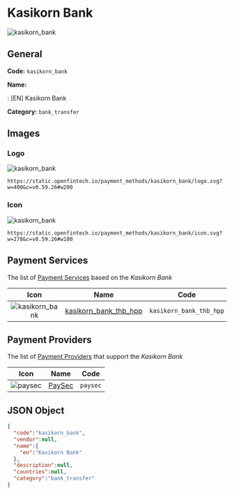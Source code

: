 
# Kasikorn Bank 
![kasikorn_bank](https://static.openfintech.io/payment_methods/kasikorn_bank/logo.svg?w=400&c=v0.59.26#w200)  

## General 
**Code:** `kasikorn_bank` 
 
**Name:** 
 
:	[EN] Kasikorn Bank 
 
**Category:** `bank_transfer` 
 

## Images 

### Logo 
![kasikorn_bank](https://static.openfintech.io/payment_methods/kasikorn_bank/logo.svg?w=400&c=v0.59.26#w200)  

```
https://static.openfintech.io/payment_methods/kasikorn_bank/logo.svg?w=400&c=v0.59.26#w200
```  

### Icon 
![kasikorn_bank](https://static.openfintech.io/payment_methods/kasikorn_bank/icon.svg?w=278&c=v0.59.26#w100)  

```
https://static.openfintech.io/payment_methods/kasikorn_bank/icon.svg?w=278&c=v0.59.26#w100
```  

## Payment Services 
 
The list of [Payment Services](/payment-services/) based on the _Kasikorn Bank_ 

|Icon|Name|Code| 
|:---:|:---:|:---:| 
|![kasikorn_bank](https://static.openfintech.io/payment_methods/kasikorn_bank/icon.svg?w=278&c=v0.59.26#w100) |[kasikorn_bank_thb_hpp](/payment-services/kasikorn_bank_thb_hpp/)|`kasikorn_bank_thb_hpp`| 
 

## Payment Providers 
 
The list of [Payment Providers](/payment-providers/) that support the _Kasikorn Bank_ 

|Icon|Name|Code| 
|:---:|:---:|:---:| 
|![paysec](https://static.openfintech.io/payment_providers/paysec/icon.svg?w=278&c=v0.59.26#w100) |[PaySec](/payment-providers/paysec/)|`paysec`| 
 

## JSON Object 

```json
{
  "code":"kasikorn_bank",
  "vendor":null,
  "name":{
    "en":"Kasikorn Bank"
  },
  "description":null,
  "countries":null,
  "category":"bank_transfer"
}
```  
